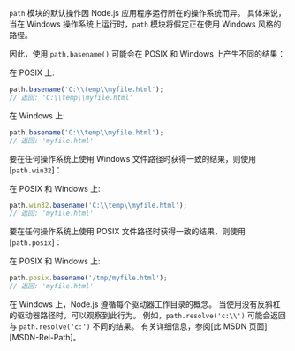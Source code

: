 
`path` 模块的默认操作因 Node.js 应用程序运行所在的操作系统而异。
具体来说，当在 Windows 操作系统上运行时，`path` 模块将假定正在使用 Windows 风格的路径。

因此，使用 `path.basename()` 可能会在 POSIX 和 Windows 上产生不同的结果：

在 POSIX 上:

```js
path.basename('C:\\temp\\myfile.html');
// 返回: 'C:\\temp\\myfile.html'
```

在 Windows 上:

```js
path.basename('C:\\temp\\myfile.html');
// 返回: 'myfile.html'
```

要在任何操作系统上使用 Windows 文件路径时获得一致的结果，则使用 [`path.win32`]：

在 POSIX 和 Windows 上:

```js
path.win32.basename('C:\\temp\\myfile.html');
// 返回: 'myfile.html'
```

要在任何操作系统上使用 POSIX 文件路径时获得一致的结果，则使用 [`path.posix`]：

在 POSIX 和 Windows 上:

```js
path.posix.basename('/tmp/myfile.html');
// 返回: 'myfile.html'
```

在 Windows 上，Node.js 遵循每个驱动器工作目录的概念。
当使用没有反斜杠的驱动器路径时，可以观察到此行为。
例如，`path.resolve('c:\\')` 可能会返回与 `path.resolve('c:')` 不同的结果。
有关详细信息，参阅[此 MSDN 页面][MSDN-Rel-Path]。

